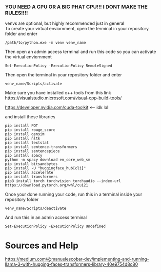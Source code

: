 ### YOU NEED A GPU OR A BIG PHAT CPU!!! I DONT MAKE THE RULES!!!!

venvs are optional, but highly recommended just in general
<br>
To create your virtual enviornment, open the terminal in your repository folder and enter
```
/path/to/python.exe -m venv venv_name
```

Then open an admin access terminal and run this code so you can activate the virtual enviornment
```
Set-ExecutionPolicy -ExecutionPolicy RemoteSigned
```

Then open the terminal in your repository folder and enter
```
venv_name/Scripts/activate
```

Make sure you have installed c++ tools from this link
<br>
https://visualstudio.microsoft.com/visual-cpp-build-tools/

https://developer.nvidia.com/cuda-toolkit <-- idk lol

and install these libraries
```
pip install POT
pip install rouge_score
pip install gensim
pip install nltk
pip install textstat
pip install sentence-transformers
pip install sentencepiece
pip install spacy
python -m spacy download en_core_web_sm
pip install bitsandbytes
pip install -U "huggingface_hub[cli]"
pip install accelerate
pip install transformers
pip3 install torch torchvision torchaudio --index-url https://download.pytorch.org/whl/cu121
```

Once your done running your code, run this in a terminal inside your repository folder
```
venv_name/Scripts/deactivate
```

And run this in an admin access terminal
```
Set-ExecutionPolicy -ExecutionPolicy Undefined
```

# Sources and Help
https://medium.com/@manuelescobar-dev/implementing-and-running-llama-3-with-hugging-faces-transformers-library-40e9754d8c80
